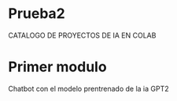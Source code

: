 # Prueba2
CATALOGO DE PROYECTOS DE IA EN COLAB
# Primer modulo
Chatbot con el modelo prentrenado de la ia GPT2
